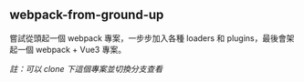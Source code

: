 ## webpack-from-ground-up
嘗試從頭起一個 webpack 專案，一步步加入各種 loaders 和 plugins，最後會架起一個 webpack + Vue3 專案。

*註：可以 clone 下這個專案並切換分支查看*
